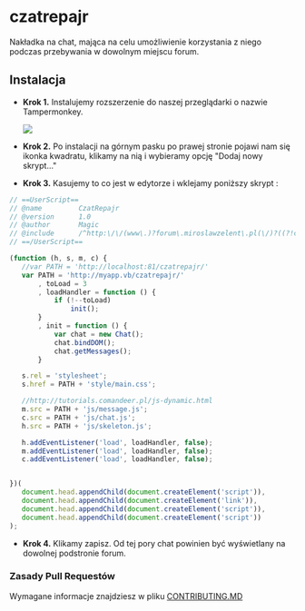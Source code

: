 # czatrepajr

Nakładka na chat, mająca na celu umożliwienie korzystania z niego podczas przebywania w dowolnym miejscu forum.

## Instalacja
 - **Krok 1.** Instalujemy rozszerzenie do naszej przeglądarki o nazwie Tampermonkey.</br>

    ![](http://i.imgur.com/NLSSO3B.png)
    
 - **Krok 2.** Po instalacji na górnym pasku po prawej stronie pojawi nam się ikonka kwadratu, klikamy na nią i wybieramy opcję "Dodaj nowy skrypt..."

 - **Krok 3.** Kasujemy to co jest w edytorze i wklejamy poniższy skrypt :
 ```js
// ==UserScript==
// @name         CzatRepajr
// @version      1.0
// @author       Magic
// @include      /^http:\/\/(www\.)?forum\.miroslawzelent\.pl(\/)?((?!chat).)*$/
// ==/UserScript==

(function (h, s, m, c) {
    //var PATH = 'http://localhost:81/czatrepajr/'
    var PATH = 'http://myapp.vb/czatrepajr/'
        , toLoad = 3
        , loadHandler = function () {
            if (!--toLoad)
                init();
        }
        , init = function () {
            var chat = new Chat();
            chat.bindDOM();
            chat.getMessages();
        }

    s.rel = 'stylesheet';
    s.href = PATH + 'style/main.css';

    //http://tutorials.comandeer.pl/js-dynamic.html
    m.src = PATH + 'js/message.js';
    c.src = PATH + 'js/chat.js';
    h.src = PATH + 'js/skeleton.js';

    h.addEventListener('load', loadHandler, false);
    m.addEventListener('load', loadHandler, false);
    c.addEventListener('load', loadHandler, false);


})(
    document.head.appendChild(document.createElement('script')),
    document.head.appendChild(document.createElement('link')),
    document.head.appendChild(document.createElement('script')),
    document.head.appendChild(document.createElement('script'))
);

 ```
 - **Krok 4.** Klikamy zapisz. Od tej pory chat powinien być wyświetlany na dowolnej podstronie forum.


### Zasady Pull Requestów
Wymagane informacje znajdziesz w pliku [CONTRIBUTING.MD](https://github.com/CodersCommunity/czatrepajr/blob/development/CONTRIBUTING.md)
